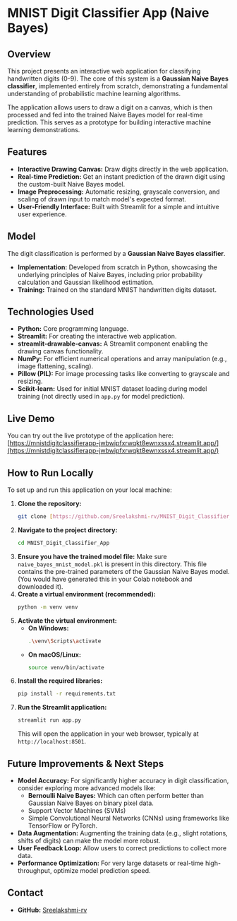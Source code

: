 # MNIST Digit Classifier App (Naive Bayes)

## Overview
This project presents an interactive web application for classifying handwritten digits (0-9). The core of this system is a **Gaussian Naive Bayes classifier**, implemented entirely from scratch, demonstrating a fundamental understanding of probabilistic machine learning algorithms.

The application allows users to draw a digit on a canvas, which is then processed and fed into the trained Naive Bayes model for real-time prediction. This serves as a prototype for building interactive machine learning demonstrations.

## Features
* **Interactive Drawing Canvas:** Draw digits directly in the web application.
* **Real-time Prediction:** Get an instant prediction of the drawn digit using the custom-built Naive Bayes model.
* **Image Preprocessing:** Automatic resizing, grayscale conversion, and scaling of drawn input to match model's expected format.
* **User-Friendly Interface:** Built with Streamlit for a simple and intuitive user experience.

## Model
The digit classification is performed by a **Gaussian Naive Bayes classifier**.
* **Implementation:** Developed from scratch in Python, showcasing the underlying principles of Naive Bayes, including prior probability calculation and Gaussian likelihood estimation.
* **Training:** Trained on the standard MNIST handwritten digits dataset.

## Technologies Used
* **Python:** Core programming language.
* **Streamlit:** For creating the interactive web application.
* **streamlit-drawable-canvas:** A Streamlit component enabling the drawing canvas functionality.
* **NumPy:** For efficient numerical operations and array manipulation (e.g., image flattening, scaling).
* **Pillow (PIL):** For image processing tasks like converting to grayscale and resizing.
* **Scikit-learn:** Used for initial MNIST dataset loading during model training (not directly used in `app.py` for model prediction).

## Live Demo
You can try out the live prototype of the application here:
[https://mnistdigitclassifierapp-jwbwipfxrwqkt8ewnxssx4.streamlit.app/](https://mnistdigitclassifierapp-jwbwipfxrwqkt8ewnxssx4.streamlit.app/)

## How to Run Locally
To set up and run this application on your local machine:

1.  **Clone the repository:**
    ```bash
    git clone [https://github.com/Sreelakshmi-rv/MNIST_Digit_Classifier_App.git](https://github.com/Sreelakshmi-rv/MNIST_Digit_Classifier_App.git)
    ```
2.  **Navigate to the project directory:**
    ```bash
    cd MNIST_Digit_Classifier_App
    ```
3.  **Ensure you have the trained model file:**
    Make sure `naive_bayes_mnist_model.pkl` is present in this directory. This file contains the pre-trained parameters of the Gaussian Naive Bayes model. (You would have generated this in your Colab notebook and downloaded it).
4.  **Create a virtual environment (recommended):**
    ```bash
    python -m venv venv
    ```
5.  **Activate the virtual environment:**
    * **On Windows:**
        ```bash
        .\venv\Scripts\activate
        ```
    * **On macOS/Linux:**
        ```bash
        source venv/bin/activate
        ```
6.  **Install the required libraries:**
    ```bash
    pip install -r requirements.txt
    ```
7.  **Run the Streamlit application:**
    ```bash
    streamlit run app.py
    ```
    This will open the application in your web browser, typically at `http://localhost:8501`.

## Future Improvements & Next Steps
* **Model Accuracy:** For significantly higher accuracy in digit classification, consider exploring more advanced models like:
    * **Bernoulli Naive Bayes:** Which can often perform better than Gaussian Naive Bayes on binary pixel data.
    * Support Vector Machines (SVMs)
    * Simple Convolutional Neural Networks (CNNs) using frameworks like TensorFlow or PyTorch.
* **Data Augmentation:** Augmenting the training data (e.g., slight rotations, shifts of digits) can make the model more robust.
* **User Feedback Loop:** Allow users to correct predictions to collect more data.
* **Performance Optimization:** For very large datasets or real-time high-throughput, optimize model prediction speed.

## Contact
* **GitHub:** [Sreelakshmi-rv](https://github.com/Sreelakshmi-rv)
